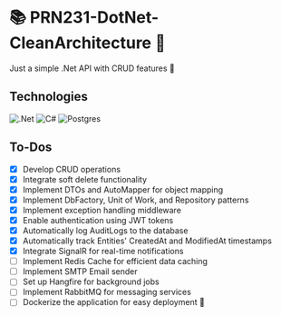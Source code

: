 # 📚 PRN231-DotNet-CleanArchitecture 🚀
Just a simple .Net API with CRUD features 🥲
## Technologies
![.Net](https://img.shields.io/badge/.NET-5C2D91?style=for-the-badge&logo=.net&logoColor=white)
![C#](https://img.shields.io/badge/c%23-%23239120.svg?style=for-the-badge&logo=csharp&logoColor=white)
![Postgres](https://img.shields.io/badge/postgres-%23316192.svg?style=for-the-badge&logo=postgresql&logoColor=white)
## To-Dos
- [x] Develop CRUD operations
- [x] Integrate soft delete functionality
- [x] Implement DTOs and AutoMapper for object mapping
- [x] Implement DbFactory, Unit of Work, and Repository patterns
- [x] Implement exception handling middleware
- [x] Enable authentication using JWT tokens
- [x] Automatically log AuditLogs to the database
- [x] Automatically track Entities' CreatedAt and ModifiedAt timestamps
- [x] Integrate SignalR for real-time notifications
- [ ] Implement Redis Cache for efficient data caching
- [ ] Implement SMTP Email sender
- [ ] Set up Hangfire for background jobs
- [ ] Implement RabbitMQ for messaging services
- [ ] Dockerize the application for easy deployment 🐳
